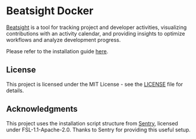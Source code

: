 # Beatsight Docker

[Beatsight](https://beatsight.com) is a tool for tracking project and developer activities, visualizing contributions with an activity calendar, and providing insights to optimize workflows and analyze development progress.

Please refer to the installation guide [here](https://docs.beatsight.com/).


## License

This project is licensed under the MIT License - see the [LICENSE](./LICENSE) file for details.


## Acknowledgments

This project uses the installation script structure from [Sentry](https://github.com/getsentry/self-hosted/), licensed under FSL-1.1-Apache-2.0. Thanks to Sentry for providing this useful setup.


